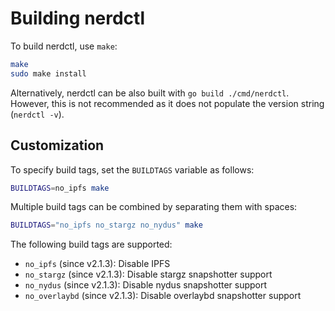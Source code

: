 # Building nerdctl

To build nerdctl, use `make`:

```bash
make
sudo make install
```

Alternatively, nerdctl can be also built with `go build ./cmd/nerdctl`.
However, this is not recommended as it does not populate the version string (`nerdctl -v`).

## Customization

To specify build tags, set the `BUILDTAGS` variable as follows:

```bash
BUILDTAGS=no_ipfs make
```

Multiple build tags can be combined by separating them with spaces:

```bash
BUILDTAGS="no_ipfs no_stargz no_nydus" make
```

The following build tags are supported:
* `no_ipfs` (since v2.1.3): Disable IPFS
* `no_stargz` (since v2.1.3): Disable stargz snapshotter support
* `no_nydus` (since v2.1.3): Disable nydus snapshotter support
* `no_overlaybd` (since v2.1.3): Disable overlaybd snapshotter support
